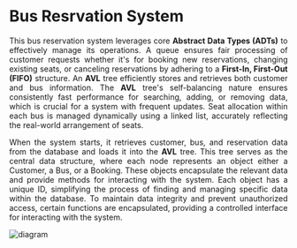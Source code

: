 # Bus Resrvation System

<p style="text-align: justify;">This bus reservation system leverages core <b>Abstract Data Types (ADTs)</b> to effectively manage its operations. A queue ensures fair processing of customer requests whether it's for booking new reservations, changing existing seats, or canceling reservations by adhering to a <b>First-In, First-Out (FIFO)</b> structure. An <b>AVL</b> tree efficiently stores and retrieves both customer and bus information. The <b>AVL</b> tree's self-balancing nature ensures consistently fast performance for searching, adding, or removing data, which is crucial for a system with frequent updates. Seat allocation within each bus is managed dynamically using a linked list, accurately reflecting the real-world arrangement of seats.</p>

<p style="text-align: justify;">When the system starts, it retrieves customer, bus, and reservation data from the database and loads it into the <b>AVL</b> tree. This tree serves as the central data structure, where each node represents an object either a Customer, a Bus, or a Booking. These objects encapsulate the relevant data and provide methods for interacting with the system. Each object has a unique ID, simplifying the process of finding and managing specific data within the database. To maintain data integrity and prevent unauthorized access, certain functions are encapsulated, providing a controlled interface for interacting with the system. </p>

![diagram](https://github.com/user-attachments/assets/9888170c-47a0-4b5c-bd07-f8109f22d5a6)
